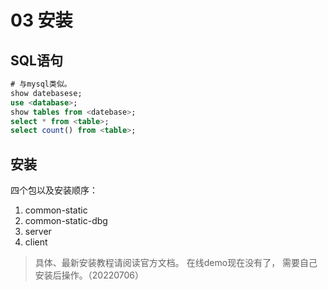# 03 安装

## SQL语句

```sql
# 与mysql类似。
show datebasese;
use <database>;
show tables from <datebase>;
select * from <table>;
select count() from <table>;
```

## 安装

四个包以及安装顺序：

1. common-static
2. common-static-dbg
3. server
4. client

> 具体、最新安装教程请阅读官方文档。
> 在线demo现在没有了， 需要自己安装后操作。（20220706）
